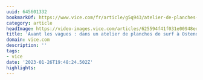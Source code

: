 ```yaml
---
uuid: 645601332
bookmarkOf: https://www.vice.com/fr/article/g5q943/atelier-de-planches-surf-ostende
category: article
headImage: https://video-images.vice.com/articles/625594f41f031e00948ed1c6/lede/1649776758622-dsc07923.jpeg?image-resize-opts=Y3JvcD0xeHc6MC44NDExeGg7MHh3LDAuMTE5eGgmcmVzaXplPTEyMDA6KiZyZXNpemU9MTIwMDoq
title: 'Avant les vagues : dans un atelier de planches de surf à Ostende'
domain: vice.com
description: ''
tags:
- vice
date: '2023-01-26T19:48:24.502Z'
highlights:
---
```




